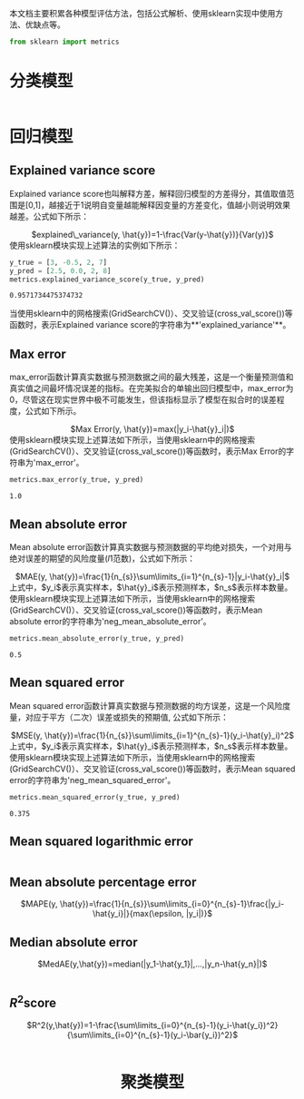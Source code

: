 本文档主要积累各种模型评估方法，包括公式解析、使用sklearn实现中使用方法、优缺点等。


```python
from sklearn import metrics 
```

# 分类模型


```python

```

# 回归模型

## Explained variance score

Explained variance score也叫解释方差，解释回归模型的方差得分，其值取值范围是[0,1]，越接近于1说明自变量越能解释因变量的方差变化，值越小则说明效果越差。公式如下所示：
<center>$explained\_variance(y, \hat{y})=1-\frac{Var(y-\hat{y})}{Var(y)}$</center>
使用sklearn模块实现上述算法的实例如下所示：


```python
y_true = [3, -0.5, 2, 7]
y_pred = [2.5, 0.0, 2, 8]
metrics.explained_variance_score(y_true, y_pred)
```




    0.9571734475374732



当使用sklearn中的网格搜索(GridSearchCV()）、交叉验证(cross_val_score())等函数时，表示Explained variance score的字符串为**'explained_variance'**。

## Max error

max_error函数计算真实数据与预测数据之间的最大残差，这是一个衡量预测值和真实值之间最坏情况误差的指标。在完美拟合的单输出回归模型中，max_error为0，尽管这在现实世界中极不可能发生，但该指标显示了模型在拟合时的误差程度，公式如下所示。
<center>$Max Error(y, \hat{y})=max(|y_i-\hat{y}_i|)$</center>
使用sklearn模块实现上述算法如下所示，当使用sklearn中的网格搜索(GridSearchCV()）、交叉验证(cross_val_score())等函数时，表示Max Error的字符串为'max_error'。


```python
metrics.max_error(y_true, y_pred)
```




    1.0



## Mean absolute error

Mean absolute error函数计算真实数据与预测数据的平均绝对损失，一个对用与绝对误差的期望的风险度量($l1$范数)，公式如下所示：
<center>$MAE(y, \hat{y})=\frac{1}{n_{s}}\sum\limits_{i=1}^{n_{s}-1}|y_i-\hat{y}_i|$</center>
上式中，$y_i$表示真实样本，$\hat{y}_i$表示预测样本，$n_s$表示样本数量。
使用sklearn模块实现上述算法如下所示，当使用sklearn中的网格搜索(GridSearchCV()）、交叉验证(cross_val_score())等函数时，表示Mean absolute error的字符串为'neg_mean_absolute_error'。


```python
metrics.mean_absolute_error(y_true, y_pred)
```




    0.5



## Mean squared error

Mean squared error函数计算真实数据与预测数据的均方误差，这是一个风险度量，对应于平方（二次）误差或损失的预期值, 公式如下所示：
<center>$MSE(y, \hat{y})=\frac{1}{n_{s}}\sum\limits_{i=1}^{n_{s}-1}(y_i-\hat{y}_i)^2$</center>
上式中，$y_i$表示真实样本，$\hat{y}_i$表示预测样本，$n_s$表示样本数量。
使用sklearn模块实现上述算法如下所示，当使用sklearn中的网格搜索(GridSearchCV()）、交叉验证(cross_val_score())等函数时，表示Mean squared error的字符串为'neg_mean_squared_error'。


```python
metrics.mean_squared_error(y_true, y_pred)
```




    0.375



## Mean squared logarithmic error


```python

```

## Mean absolute percentage error

<center>$MAPE(y, \hat{y})=\frac{1}{n_{s}}\sum\limits_{i=0}^{n_{s}-1}\frac{|y_i-\hat{y_i}|}{max(\epsilon, |y_i|)}$</center>



## Median absolute error

<center>$MedAE(y,\hat{y})=median(|y_1-\hat{y_1}|,...,|y_n-\hat{y_n}|)$</center>


```python

```

## $R^2$score

<center>$R^2(y,\hat{y})=1-\frac{\sum\limits_{i=0}^{n_{s}-1}(y_i-\hat{y_i})^2}{\sum\limits_{i=0}^{n_{s}-1}(y_i-\bar{y_i})^2}$


```python

```

# 聚类模型


```python

```
